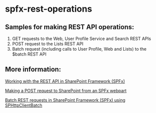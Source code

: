 # spfx-rest-operations

## Samples for making REST API operations: 

1. GET requests to the Web, User Profile Service and Search REST APIs
2. POST request to the Lists REST API
3. Batch request (including calls to User Profile, Web and Lists) to the $batch REST API 

## More information:

[Working with the REST API in SharePoint Framework (SPFx)](http://www.vrdmn.com/2017/01/working-with-rest-api-in-sharepoint.html)

[Making a POST request to SharePoint from an SPFx webpart](http://www.vrdmn.com/2016/08/making-post-request-to-sharepoint-from.html)

[Batch REST requests in SharePoint Framework (SPFx) using SPHttpClientBatch](http://www.vrdmn.com/2016/08/batch-rest-requests-in-spfx-using.html)


